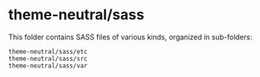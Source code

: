 # theme-neutral/sass

This folder contains SASS files of various kinds, organized in sub-folders:

    theme-neutral/sass/etc
    theme-neutral/sass/src
    theme-neutral/sass/var
